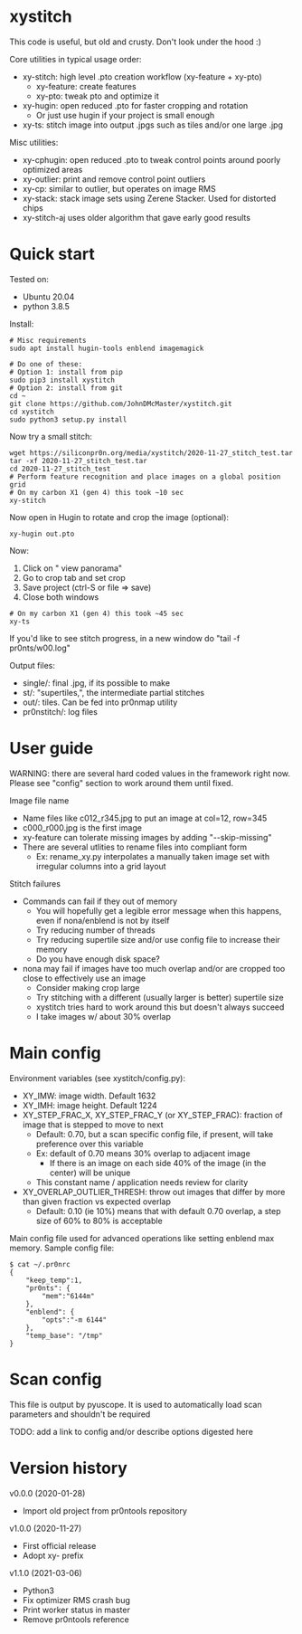 # xystitch

This code is useful, but old and crusty. Don't look under the hood :)

Core utilities in typical usage order:
* xy-stitch: high level .pto creation workflow (xy-feature + xy-pto)
  * xy-feature: create features
  * xy-pto: tweak pto and optimize it
* xy-hugin: open reduced .pto for faster cropping and rotation
  * Or just use hugin if your project is small enough
* xy-ts: stitch image into output .jpgs such as tiles and/or one large .jpg

Misc utilities:
* xy-cphugin: open reduced .pto to tweak control points around poorly optimized areas
* xy-outlier: print and remove control point outliers
* xy-cp: similar to outlier, but operates on image RMS
* xy-stack: stack image sets using Zerene Stacker. Used for distorted chips
* xy-stitch-aj uses older algorithm that gave early good results


# Quick start

Tested on:
  * Ubuntu 20.04
  * python 3.8.5


Install:

```
# Misc requirements
sudo apt install hugin-tools enblend imagemagick

# Do one of these:
# Option 1: install from pip
sudo pip3 install xystitch
# Option 2: install from git
cd ~
git clone https://github.com/JohnDMcMaster/xystitch.git
cd xystitch
sudo python3 setup.py install
```

Now try a small stitch:

```
wget https://siliconpr0n.org/media/xystitch/2020-11-27_stitch_test.tar
tar -xf 2020-11-27_stitch_test.tar
cd 2020-11-27_stitch_test
# Perform feature recognition and place images on a global position grid
# On my carbon X1 (gen 4) this took ~10 sec
xy-stitch
```

Now open in Hugin to rotate and crop the image (optional):

```
xy-hugin out.pto
```
 
Now:
1. Click on "
view panorama"
1. Go to crop tab and set crop
1. Save project (ctrl-S or file => save)
1. Close both windows

```
# On my carbon X1 (gen 4) this took ~45 sec
xy-ts
```

If you'd like to see stitch progress, in a new window do "tail -f pr0nts/w00.log"

Output files:
  * single/: final .jpg, if its possible to make
  * st/: "supertiles,", the intermediate partial stitches
  * out/: tiles. Can be fed into pr0nmap utility
  * pr0nstitch/: log files



# User guide

WARNING: there are several hard coded values in the framework right now.
Please see "config" section to work around them until fixed.

Image file name
  * Name files like c012_r345.jpg to put an image at col=12, row=345
  * c000_r000.jpg is the first image
  * xy-feature can tolerate missing images by adding "--skip-missing"
  * There are several utlities to rename files into compliant form
    * Ex: rename_xy.py interpolates a manually taken image set with irregular columns into a grid layout

Stitch failures
  * Commands can fail if they out of memory
    * You will hopefully get a legible error message when this happens, even if nona/enblend is not by itself
    * Try reducing number of threads
    * Try reducing supertile size and/or use config file to increase their memory
    * Do you have enough disk space?
  * nona may fail if images have too much overlap and/or are cropped too close to effectively use an image
    * Consider making crop large
    * Try stitching with a different (usually larger is better) supertile size
    * xystitch tries hard to work around this but doesn't always succeed
    * I take images w/ about 30% overlap


# Main config

Environment variables (see xystitch/config.py):
  * XY_IMW: image width. Default 1632
  * XY_IMH: image height. Default 1224
  * XY_STEP_FRAC_X, XY_STEP_FRAC_Y (or XY_STEP_FRAC): fraction of image that is stepped to move to next
    * Default: 0.70, but a scan specific config file, if present, will take preference over this variable
    * Ex: default of 0.70 means 30% overlap to adjacent image
      * If there is an image on each side 40% of the image (in the center) will be unique
    * This constant name / application needs review for clarity
  * XY_OVERLAP_OUTLIER_THRESH: throw out images that differ by more than given fraction vs expected overlap
    * Default: 0.10 (ie 10%) means that with default 0.70 overlap, a step size of 60% to 80% is acceptable

Main config file used for advanced operations like setting enblend max memory. Sample config file:
```
$ cat ~/.pr0nrc
{
	"keep_temp":1,
	"pr0nts": {
		"mem":"6144m"
	},
	"enblend": {
		"opts":"-m 6144"
	},
	"temp_base": "/tmp"
}
```

# Scan config

This file is output by pyuscope. It is used to automatically load scan parameters and shouldn't be required

TODO: add a link to config and/or describe options digested here

# Version history


v0.0.0 (2020-01-28)
  * Import old project from pr0ntools repository

v1.0.0 (2020-11-27)
  * First official release
  * Adopt xy- prefix

v1.1.0 (2021-03-06)
  * Python3
  * Fix optimizer RMS crash bug
  * Print worker status in master
  * Remove pr0ntools reference
